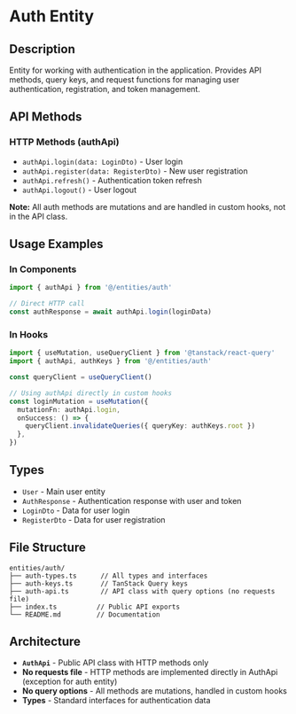 # Auth Entity

## Description

Entity for working with authentication in the application. Provides API methods, query keys, and request functions for managing user authentication, registration, and token management.

## API Methods

### HTTP Methods (authApi)

- `authApi.login(data: LoginDto)` - User login
- `authApi.register(data: RegisterDto)` - New user registration
- `authApi.refresh()` - Authentication token refresh
- `authApi.logout()` - User logout

**Note:** All auth methods are mutations and are handled in custom hooks, not in the API class.

## Usage Examples

### In Components

```typescript
import { authApi } from '@/entities/auth'

// Direct HTTP call
const authResponse = await authApi.login(loginData)
```

### In Hooks

```typescript
import { useMutation, useQueryClient } from '@tanstack/react-query'
import { authApi, authKeys } from '@/entities/auth'

const queryClient = useQueryClient()

// Using authApi directly in custom hooks
const loginMutation = useMutation({
  mutationFn: authApi.login,
  onSuccess: () => {
    queryClient.invalidateQueries({ queryKey: authKeys.root })
  },
})
```

## Types

- `User` - Main user entity
- `AuthResponse` - Authentication response with user and token
- `LoginDto` - Data for user login
- `RegisterDto` - Data for user registration

## File Structure

```
entities/auth/
├── auth-types.ts      // All types and interfaces
├── auth-keys.ts       // TanStack Query keys
├── auth-api.ts        // API class with query options (no requests file)
├── index.ts          // Public API exports
└── README.md         // Documentation
```

## Architecture

- **`AuthApi`** - Public API class with HTTP methods only
- **No requests file** - HTTP methods are implemented directly in AuthApi (exception for auth entity)
- **No query options** - All methods are mutations, handled in custom hooks
- **Types** - Standard interfaces for authentication data
